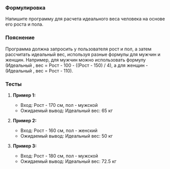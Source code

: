 
### Формулировка
Напишите программу для расчета идеального веса человека на основе его роста и пола.

### Пояснение
Программа должна запросить у пользователя рост и пол, а затем рассчитать идеальный вес, используя разные формулы для мужчин и женщин. Например, для мужчин можно использовать формулу \(Идеальный , вес = Рост - 100 - ((Рост - 150) / 4), а для женщин - \(Идеальный , вес = Рост - 110\).

### Тесты

1. **Пример 1:**
   - Вход: Рост - 170 см, пол - мужской
   - Ожидаемый вывод: Идеальный вес: 65 кг

2. **Пример 2:**
   - Вход: Рост - 160 см, пол - женский
   - Ожидаемый вывод: Идеальный вес: 50 кг

3. **Пример 3:**
   - Вход: Рост - 180 см, пол - мужской
   - Ожидаемый вывод: Идеальный вес: 72.5 кг

